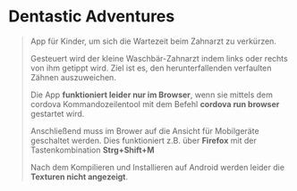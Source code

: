 # Dentastic Adventures

>App für Kinder, um sich die Wartezeit beim Zahnarzt zu verkürzen.
>
>Gesteuert wird der kleine Waschbär-Zahnarzt indem links oder rechts von ihm getippt wird.
>Ziel ist es, den herunterfallenden verfaulten Zähnen auszuweichen.
>
>Die App **funktioniert leider nur im Browser**, wenn sie mittels dem cordova Kommandozeilentool mit dem Befehl **cordova run browser** gestartet wird.
>
>Anschließend muss im Brower auf die Ansicht für Mobilgeräte geschaltet werden.
Dies funktioniert z.B. über **Firefox** mit der Tastenkombination **Strg+Shift+M**
>
>Nach dem Kompilieren und Installieren auf Android werden leider die **Texturen nicht angezeigt**.
